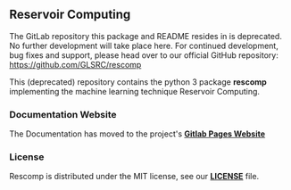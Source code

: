 ## Reservoir Computing

The GitLab repository this package and README resides in is deprecated. No 
further development will take place here. For continued development, bug fixes 
and support, please head over to our official GitHub repository: 
https://github.com/GLSRC/rescomp

This (deprecated) repository contains the python 3 package **rescomp** implementing the machine learning technique Reservoir Computing.
 
### Documentation Website

The Documentation has moved to the project's [**Gitlab Pages Website**][gitlab pages website]

### License

Rescomp is distributed under the MIT license, see our [**LICENSE**][license file link] file.

[maintainer mail adresses]: mailto:Jonas.Aumeier@dlr.de,Sebastian.Baur@dlr.de,Joschka.Herteux@dlr.de,Youssef.Mabrouk@dlr.de?cc=Christoph.Raeth@dlr.de
[gitlab pages website]: https://rescom.pages.gitlab.dlr.de/reservoir-computing/
[rescomp gitlab link]: https://gitlab.dlr.de/rescom/reservoir-computing
[license file link]: https://gitlab.dlr.de/rescom/reservoir-computing/-/blob/master/license
